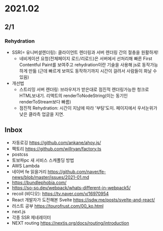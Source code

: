 # 2021.02

## 2/1

### Rehydration

- SSR(= 유니버셜렌더링): 클라이언트 렌더링과 서버 렌더링 간의 절충을 원활하게!
  - 네비게이션 요청(전체페이지 로드/리로드)은 서버에서 선처리해 빠른 First Contentful Paint를 보여주고 rehydration이란 기술을 사용해 js로 동작가능하게 만듦 (근데 빠르게 보여도 동작하기까지 시간이 걸려서 사람들이 화날 수 있음)
- 개선법
  - 스트리밍 서버 렌더링: 브라우저가 받은대로 점진적 렌더링가능한 청크로 HTML보내기. 리액트의 renderToNodeString(이는 동기인 renderToStream보다 빠름)
  - 점진적 Rehydration: 시간이 지남에 따라 '부팅'도미. 페이지에서 우서눈위가 낮은 클라측 업글을 지연.

## Inbox

- 자동로깅 https://github.com/ankane/ahoy.js/
- 팩토리 https://github.com/willryan/factory.ts
- postcss
- 토보파pc 새 서비스 스캐폴딩 방법
- AWS Lambda
- 네이버 fe 읽을거리 https://github.com/naver/fe-news/blob/master/issues/2021-01.md
- https://bundlephobia.com/
- https://so-so.dev/webpack/whats-different-in-webpack5/
- recoil (비디오): https://tv.naver.com/v/16970954
- React 개발자가 도전해본 Svelte https://jsdw.me/posts/svelte-and-react/
- 러스트 공부 https://tourofrust.com/00_ko.html
- next.js
- 각종 SSR 제네레이터
- NEXT routing https://nextjs.org/docs/routing/introduction
